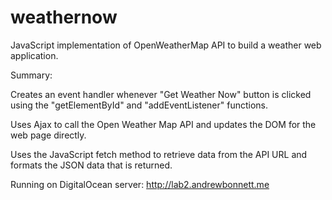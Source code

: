 # weathernow
JavaScript implementation of OpenWeatherMap API to build a weather web application.

Summary:

Creates an event handler whenever "Get Weather Now" button is clicked using the "getElementById" and "addEventListener" functions.

Uses Ajax to call the Open Weather Map API and updates the DOM for the web page directly.

Uses the JavaScript fetch method to retrieve data from the API URL and formats the JSON data that is returned.

Running on DigitalOcean server: http://lab2.andrewbonnett.me
